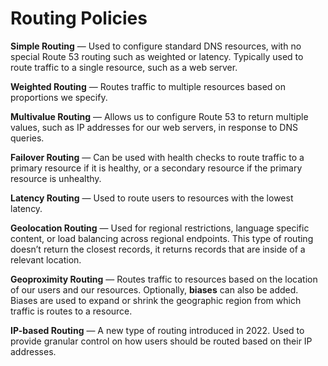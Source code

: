 # Routing Policies

**Simple Routing** — Used to configure standard DNS resources, with no special Route 53 routing such as weighted or latency. Typically used to route traffic to a single resource, such as a web server.

**Weighted Routing** — Routes traffic to multiple resources based on proportions we specify.

**Multivalue Routing** — Allows us to configure Route 53 to return multiple values, such as IP addresses for our web servers, in response to DNS queries.

**Failover Routing** — Can be used with health checks to route traffic to a primary resource if it is healthy, or a secondary resource if the primary resource is unhealthy.

**Latency Routing** — Used to route users to resources with the lowest latency.

**Geolocation Routing** — Used for regional restrictions, language specific content, or load balancing across regional endpoints. This type of routing doesn’t return the closest records, it returns records that are inside of a relevant location.

**Geoproximity Routing** — Routes traffic to resources based on the location of our users and our resources. Optionally, **biases** can also be added. Biases are used to expand or shrink the geographic region from which traffic is routes to a resource.

**IP-based Routing** — A new type of routing introduced in 2022. Used to provide granular control on how users should be routed based on their IP addresses.

